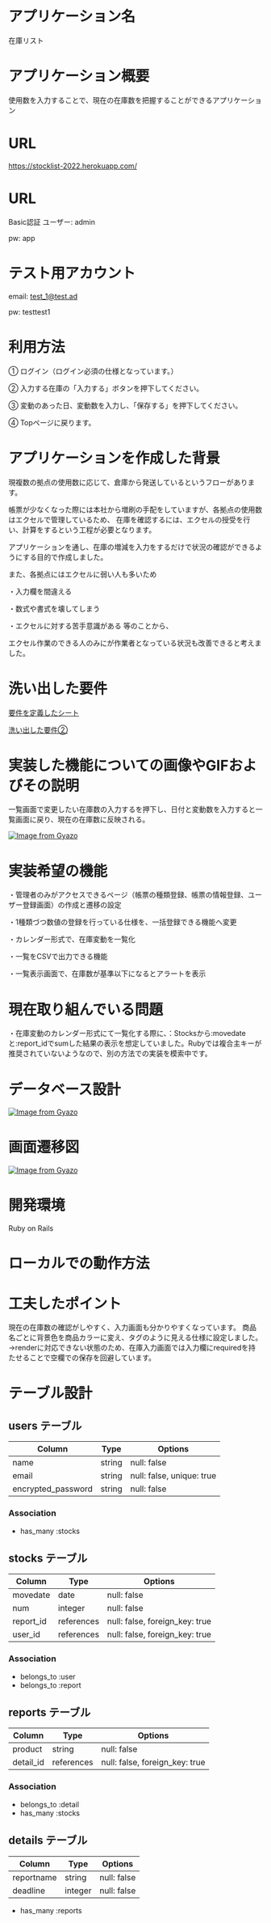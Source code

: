 # アプリケーション名
在庫リスト

# アプリケーション概要
使用数を入力することで、現在の在庫数を把握することができるアプリケーション

# URL
https://stocklist-2022.herokuapp.com/

# URL
Basic認証
ユーザー:
admin

pw:
app

# テスト用アカウント
email:
test_1@test.ad

pw:
testtest1

# 利用方法
① ログイン（ログイン必須の仕様となっています。）

② 入力する在庫の「入力する」ボタンを押下してください。

③ 変動のあった日、変動数を入力し、「保存する」を押下してください。

④ Topページに戻ります。

# アプリケーションを作成した背景
現複数の拠点の使用数に応じて、倉庫から発送しているというフローがあります。

帳票が少なくなった際には本社から増刷の手配をしていますが、各拠点の使用数はエクセルで管理しているため、
在庫を確認するには、エクセルの授受を行い、計算をするという工程が必要となります。

アプリケーションを通し、在庫の増減を入力をするだけで状況の確認ができるようにする目的で作成しました。

また、各拠点にはエクセルに弱い人も多いため

・入力欄を間違える

・数式や書式を壊してしまう

・エクセルに対する苦手意識がある 等のことから、

エクセル作業のできる人のみにが作業者となっている状況も改善できると考えました。

# 洗い出した要件
[要件を定義したシート](https://docs.google.com/spreadsheets/d/12HZikHPaOe1PTmnx8pEd-tpG2kAiMrl2KpEyROhfkZw/edit?usp=sharing)

[洗い出した要件②](https://docs.google.com/presentation/d/1YsgQMyQqlUw5o7HtIiUWMPlc3ExAU4r7tj6sSn7eVWM/edit?usp=sharing)

# 実装した機能についての画像やGIFおよびその説明

一覧画面で変更したい在庫数の入力するを押下し、日付と変動数を入力すると一覧画面に戻り、現在の在庫数に反映される。

[![Image from Gyazo](https://i.gyazo.com/0c92951471c091d6143309591231c8e9.gif)](https://gyazo.com/0c92951471c091d6143309591231c8e9)


# 実装希望の機能
・管理者のみがアクセスできるページ（帳票の種類登録、帳票の情報登録、ユーザー登録画面）の作成と遷移の設定

・1種類づつ数値の登録を行っている仕様を、一括登録できる機能へ変更

・カレンダー形式で、在庫変動を一覧化

・一覧をCSVで出力できる機能

・一覧表示画面で、在庫数が基準以下になるとアラートを表示


# 現在取り組んでいる問題
・在庫変動のカレンダー形式にて一覧化する際に、：Stocksから:movedateと:report_idでsumした結果の表示を想定していました。Rubyでは複合主キーが推奨されていないようなので、別の方法での実装を模索中です。

# データベース設計
[![Image from Gyazo](https://i.gyazo.com/38df394e8d033f20322317a77fe84a39.png)](https://gyazo.com/38df394e8d033f20322317a77fe84a39)

# 画面遷移図
[![Image from Gyazo](https://i.gyazo.com/4374c898ab577a9ca6a307d24eaf6f3f.png)](https://gyazo.com/4374c898ab577a9ca6a307d24eaf6f3f)


# 開発環境
Ruby on Rails

# ローカルでの動作方法


# 工夫したポイント
現在の在庫数の確認がしやすく、入力画面も分かりやすくなっています。
商品名ごとに背景色を商品カラーに変え、タグのように見える仕様に設定しました。
→renderに対応できない状態のため、在庫入力画面では入力欄にrequiredを持たせることで空欄での保存を回避しています。


# テーブル設計
## users テーブル
| Column              | Type    | Options                    |
| ------------------- | ------- | -------------------------- |
| name                | string  | null: false                |
| email               | string  | null: false, unique: true  |
| encrypted_password  | string  | null: false                |

### Association
- has_many :stocks

## stocks テーブル
| Column              | Type       | Options                        |
| ------------------- | ---------- | ------------------------------ |
| movedate            | date       | null: false                    |
| num                 | integer    | null: false                    |
| report_id           | references | null: false, foreign_key: true |
| user_id             | references | null: false, foreign_key: true |

### Association
- belongs_to :user
- belongs_to :report

## reports テーブル
| Column              | Type       | Options                        |
| ------------------- | ---------- | ------------------------------ |
| product             | string     | null: false                    |
| detail_id           | references | null: false, foreign_key: true |

### Association
- belongs_to :detail
- has_many :stocks

## details テーブル
| Column              | Type    | Options          |
| ------------------- | ------- | ---------------- |
| reportname          | string  | null: false      |
| deadline            | integer | null: false      |
- has_many :reports
